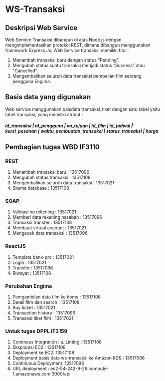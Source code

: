 # WS-Transaksi

## Deskripsi Web Service
Web Service Transaksi dibangun di atas Node.js dengan mengimplementasikan protokol REST, dimana dibangun menggunakan framework Express Js.
Web Service transaksi memiliki fitur :
1. Menambah transaksi baru dengan status “Pending”.
2. Mengubah status suatu transaksi menjadi status “Success” atau “Cancelled”.
3. Mengembalikan seluruh data transaksi pembelian film seorang pengguna Engima.


## Basis data yang digunakan
Web service menggunakan baisdata transaksi_tiket dengan satu tabel yaitu tabel transaksi, yang memiliki atribut :
##### id_transaksi | id_pengguna | va_tujuan | id_film | id_jadwal | kursi_pesanan | waktu_pembuatan_transaksi | status_transaksi | harga


## Pembagian tugas WBD IF3110
### REST
1. Menambah transaksi baru : 13517096
2. Mengubah status transaksi : 13517108
3. Mengembalikan seluruh data transaksi : 13517021
4. Skema database : 13517108

### SOAP
1. Validasi no rekening : 13517021
2. Memberi data rekening nasabah : 13517096
3. Transaksi transfer : 13517108
4. Membuat virtual account : 13517021
5. Mengecek data transaksi : 13517096

### ReactJS
1. Template bank-pro : 13517021
2. Login : 13517021
3. Transfer : 13517096
4. Riwayat : 13517108

### Perubahan Engima
1. Pemgambilan data film ke home : 13517108
2. Detail film dan search : 13517108
3. Buy ticket : 13517021
4. Transaction history : 13517096
5. Transaksi tiket film : 13517021


### Untuk tugas DPPL IF3159
1. Continous Integration :
    a. Linting : 13517108
2. Eksplorasi EC2 : 13517108
3. Deployment  ke EC2: 13517108
4. Deployment basis data ws-transaksi ke Amazon RDS : 13517096
5. Continuous Deployment :13517096
6. URL deployment : ec2-54-242-9-29.compute-1.amazonaws.com:3000/api